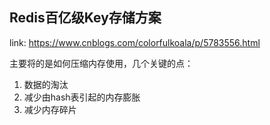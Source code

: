 ## Redis百亿级Key存储方案

link: https://www.cnblogs.com/colorfulkoala/p/5783556.html

主要将的是如何压缩内存使用，几个关键的点：
1. 数据的淘汰
2. 减少由hash表引起的内存膨胀
3. 减少内存碎片
